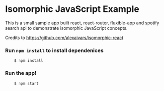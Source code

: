 Isomorphic JavaScript Example
===================

This is a small sample app built react, react-router, fluxible-app and spotify search api to demonstrate isomorphic JavaScript concepts.

Credits to https://github.com/alexaivars/isomorphic-react

### Run `npm install` to install dependenices
		$ npm install

### Run the app!
		$ npm start
